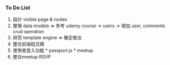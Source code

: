 
### To Do List

  1. 設計 visible page & routes
  1. 整理 data models => 參考 udemy course -> users
-> 增加 user, comments crud operation
  1. 研究 template engine => 確定做法
  1. 整合前端程式碼
  1. 使用者登入功能
    * passport.js
    * meetup
  1. 整合meetup RSVP
